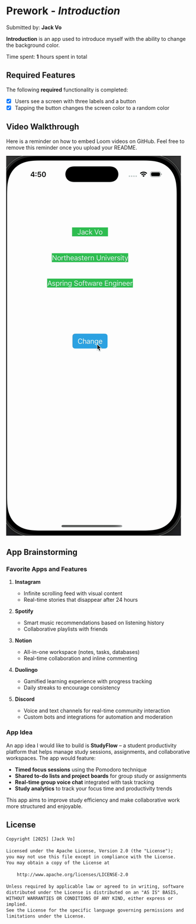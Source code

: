 # Prework - *Introduction*

Submitted by: **Jack Vo**

**Introduction** is an app used to introduce myself with the ability to change the background color.

Time spent: **1** hours spent in total

## Required Features

The following **required** functionality is completed:

- [X] Users see a screen with three labels and a button
- [X] Tapping the button changes the screen color to a random color

## Video Walkthrough

Here is a reminder on how to embed Loom videos on GitHub. Feel free to remove this reminder once you upload your README.

<img src="https://github.com/jacklvd/IOS101-prework/blob/master/ios101-introduction.gif" />

## App Brainstorming

### Favorite Apps and Features

1. **Instagram**
   - Infinite scrolling feed with visual content
   - Real-time stories that disappear after 24 hours

2. **Spotify**
   - Smart music recommendations based on listening history
   - Collaborative playlists with friends

3. **Notion**
   - All-in-one workspace (notes, tasks, databases)
   - Real-time collaboration and inline commenting

4. **Duolingo**
   - Gamified learning experience with progress tracking
   - Daily streaks to encourage consistency

5. **Discord**
   - Voice and text channels for real-time community interaction
   - Custom bots and integrations for automation and moderation

### App Idea

An app idea I would like to build is **StudyFlow** – a student productivity platform that helps manage study sessions, assignments, and collaborative workspaces. The app would feature:

- **Timed focus sessions** using the Pomodoro technique
- **Shared to-do lists and project boards** for group study or assignments
- **Real-time group voice chat** integrated with task tracking
- **Study analytics** to track your focus time and productivity trends

This app aims to improve study efficiency and make collaborative work more structured and enjoyable.

## License

    Copyright [2025] [Jack Vo]

    Licensed under the Apache License, Version 2.0 (the "License");
    you may not use this file except in compliance with the License.
    You may obtain a copy of the License at

        http://www.apache.org/licenses/LICENSE-2.0

    Unless required by applicable law or agreed to in writing, software
    distributed under the License is distributed on an "AS IS" BASIS,
    WITHOUT WARRANTIES OR CONDITIONS OF ANY KIND, either express or implied.
    See the License for the specific language governing permissions and
    limitations under the License.
